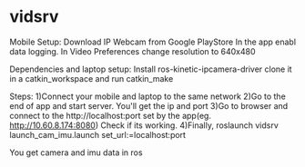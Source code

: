 # vidsrv

Mobile Setup:
Download IP Webcam from Google PlayStore
In the app enabl data logging.
In Video Preferences change resolution to 640x480

Dependencies and laptop setup:
Install ros-kinetic-ipcamera-driver
clone it in a catkin_workspace and run catkin_make

Steps:
1)Connect your mobile and laptop to the same network
2)Go to the end of app and start server. You'll get the ip and port 
3)Go to browser and connect to the http://localhost:port set by the app(eg. http://10.60.8.174:8080)
  Check if its working.
4)Finally, roslaunch vidsrv launch_cam_imu.launch set_url:=localhost:port

You get camera and imu data in ros


